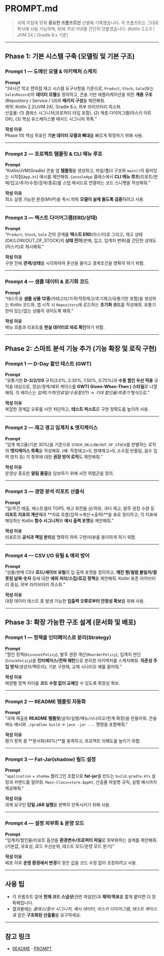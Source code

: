 # PROMPT.md

> 과제 지침에 맞춰 **중요한 프롬프트만** 선별해 기록했습니다. 각 프롬프트는 그대로 복사해 사용 가능하며, 뒤에 *작성 이유*를 간단히 덧붙였습니다. (Kotlin 2.2.0 / JVM 24 / Gradle 8.x 기준)

---

## Phase 1: 기본 시스템 구축 (모델링 및 기본 구조)

### Prompt 1 — 도메인 모델 & 아키텍처 스케치
**Prompt**  
“24시간 학교 편의점 재고 시스템 요구사항을 기준으로, `Product`, `Stock`, `Sale`(또는 `SalesRecord`)의 **데이터 모델**을 정의하고, 콘솔 기반 애플리케이션을 위한 **계층 구조**(Repository / Service / UI)와 **패키지 구성**을 제안해줘.  
제약: Kotlin 2.2(JVM 24), Gradle 8.x, 외부 라이브러리 최소화.  
산출물: (1) 클래스 시그니처(프로퍼티 타입 포함), (2) 계층 다이어그램(아스키 아트 OK), (3) 핵심 유스케이스별 메서드 시그니처 목록.”

**작성 이유**  
Phase 1의 핵심 목표인 **기본 데이터 모델과 뼈대**를 빠르게 확정하기 위해 사용.

---

### Prompt 2 — 프로젝트 템플릿 & CLI 메뉴 루프
**Prompt**  
“Kotlin/JVM(Gradle) 콘솔 앱 **템플릿**을 생성하고, 파일/폴더 구조와 `main()`이 들어있는 시작점(`App.kt`) 예시를 제안해줘. `ConsoleApp` 클래스에서 **CLI 메뉴 루프**(리포트/판매/입고/추가/수정/검색/종료)를 스텁 메서드로 연결하는 코드 스니펫을 작성해줘.”

**작성 이유**  
최소 실행 가능한 환경(MVP)을 즉시 띄워 **모델이 실제 돌도록 검증**하려고 사용.

---

### Prompt 3 — 텍스트 다이어그램(ERD/상태)
**Prompt**  
“`Product`, `Stock`, `Sale` 간의 관계를 **텍스트 ERD**(아스키)로 그리고, 재고 상태(OK/LOW/OUT_OF_STOCK)의 **상태 전이**(판매, 입고, 임계치 변화)를 간단한 상태도(아스키)로 제시해줘.”

**작성 이유**  
구현 전에 **관계/상태**를 시각화하여 혼선을 줄이고 경계조건을 명확히 하기 위함.

---

### Prompt 4 — 샘플 데이터 & 초기화 코드
**Prompt**  
“테스트용 **샘플 상품 12종**(카테고리/가격/적정재고/초기재고/유통기한 포함)을 생성하는 Kotlin 코드와, 앱 시작 시 `Repository`에 로드하는 **초기화 코드**를 작성해줘. 유통기한이 있는/없는 상품이 섞이도록 해줘.”

**작성 이유**  
메뉴 흐름과 리포트를 **현실 데이터로 바로 확인**하기 위함.

---

## Phase 2: 스마트 분석 기능 추가 (기능 확장 및 로직 구현)

### Prompt 1 — D-Day 할인 테스트 (GWT)
**Prompt**  
“유통기한 **D-3/2/1/0** 규칙(3:0%, 2:30%, 1:50%, 0:70%)과 **수동 할인 우선 적용** 규칙을 대상으로, 정상/경계/예외 케이스를 **GWT( Given-When-Then ) 스타일**로 나열해줘. 각 케이스는 *입력(가격/만료일/수동할인?)* → *기대 할인율/최종가* 형식으로.”

**작성 이유**  
복잡한 경계값 오류를 사전 차단하고, **테스트 퍼스트**로 구현 정확도를 높이려 사용.

---

### Prompt 2 — 재고 경고 임계치 & 엣지케이스
**Prompt**  
“임계 재고율(기본 30%)을 기준으로 `STOCK_OK/LOW/OUT_OF_STOCK`를 판별하는 로직의 **엣지케이스 목록**을 작성해줘. (예: 적정재고=0, 현재재고=0, 소수점 반올림, 음수 입력 방지 등) 각 항목에 대한 **권장 방어 로직**도 제안해줘.”

**작성 이유**  
운영상 중요한 **알림 품질**을 담보하기 위해 사전 위험군을 정의.

---

### Prompt 3 — 경영 분석 리포트 산출식
**Prompt**  
“일/주간 매출, 베스트셀러 TOP5, 재고 회전율 상/하위, 과다 재고, 발주 권장 수량 등 **리포트 지표의 계산식**과 **자료 흐름(입력→계산→출력)**을 표로 정리하고, 각 지표에 해당하는 Kotlin **함수 시그니처**와 **예시 출력 포맷**을 제안해줘.”

**작성 이유**  
리포트의 **공식과 책임 분리**를 명확히 하여 구현/리뷰를 용이하게 하기 위함.

---

### Prompt 4 — CSV I/O 유틸 & 예외 방어
**Prompt**  
“상품/판매 CSV **로드/세이브 유틸**의 입·출력 포맷을 정의하고, **깨진 행/컬럼 불일치/잘못된 날짜·숫자** 등에 대한 **예외 처리/스킵/로깅 정책**을 제안해줘. Kotlin 표준 라이브러리 중심, 외부 라이브러리 최소화.”

**작성 이유**  
대량 데이터 테스트 중 발생 가능한 **입출력 오류로부터 안정성 확보**를 위해 사용.

---

## Phase 3: 확장 가능한 구조 설계 (문서화 및 배포)

### Prompt 1 — 정책을 인터페이스로 분리(Strategy)
**Prompt**  
“할인 정책(`DiscountPolicy`), 발주 권장 계산(`ReorderPolicy`), 임계치 판단(`StockPolicy`)을 **인터페이스/전략 패턴**으로 분리한 아키텍처를 스케치해줘. **의존성 주입 방식**(생성자/팩토리), 기본 구현체, 교체 시나리오 예를 들어줘.”

**작성 이유**  
매장별 정책 차이를 **코드 수정 없이 교체**할 수 있도록 확장성 확보.

---

### Prompt 2 — README 템플릿 자동화
**Prompt**  
“과제 제출용 **README 템플릿**(설치/실행/메뉴/시나리오/한계·확장)을 만들어줘. 콘솔 메뉴 예시와 `./gradlew build` → `java -jar ...` 명령을 포함해줘.”

**작성 이유**  
평가 항목 중 **문서화(40%)**를 충족하고, 프로젝트 이해도를 높이기 위함.

---

### Prompt 3 — Fat-Jar(shadow) 빌드 설정
**Prompt**  
“`application` + `shadow` 플러그인 조합으로 **fat-jar**를 만드는 `build.gradle.kts` 설정과 커맨드를 알려줘. `Main-Class=store.AppKt`, 산출물 파일명 규칙, 실행 예시까지 제공해줘.”

**작성 이유**  
과제 요구인 **단일 JAR 실행**을 완벽히 만족시키기 위해 사용.

---

### Prompt 4 — 설정 외부화 & 운영 모드
**Prompt**  
“임계치/할인율/리포트 옵션을 **환경변수/프로퍼티 파일**로 외부화하는 설계를 제안해줘. (기본값, 유효성, 로드 우선순위, 테스트 모드/운영 모드 분기)”

**작성 이유**  
배포 이후 **운영 환경에서 변경**이 잦은 값을 코드 수정 없이 조정하려고 사용.

---

## 사용 팁
- 각 프롬프트 앞에 **현재 코드 스냅샷**(관련 파일만)과 **제약/목표**를 짧게 붙이면 더 정확해집니다.  
- 결과물에는 *클래스/함수 시그니처*, *예시 데이터*, *아스키 다이어그램*, *테스트 케이스 표* 같은 **구조화된 산출물**을 요구하세요.

---

## 참고 링크
- [README](./README.md) · [PROMPT](./PROMPT.md)
